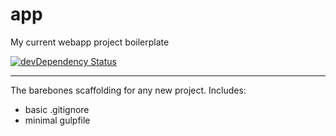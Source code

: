 # app
My current webapp project boilerplate

[![devDependency Status](https://david-dm.org/fczuardi/app/dev-status.svg)](https://david-dm.org/fczuardi/app#info=devDependencies)

-----

The barebones scaffolding for any new project. Includes:

- basic .gitignore
- minimal gulpfile

